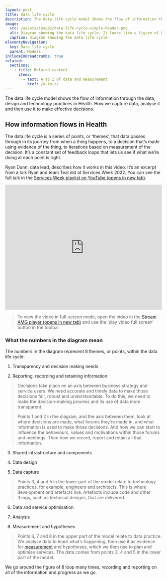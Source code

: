 ```yaml
---
layout: post
title: Data life cycle
description: The data life cycle model shows the flow of information through the data, design and technology practices in Health. How we capture data, analyse it and then use it to make effective decisions.
image:
  src: /assets/images/data-life-cycle-simple-header.png
  alt: Diagram showing the data life cycle. It looks like a figure of 8, with 2 equilateral triangles pointing to each other, and a horizontal line through the middle. The top triangle is pointing down and its vertices are numbered 6, 7 and 8 – from bottom – with arrows going clockwise around the edges. The bottom triangle is pointing up and its vertices are numbered 3, 4 and 5 – from top – with arrows going anticlockwise around the edges. The horizontal line has a 2 in the middle, a 1 on the left and a 1 on the right, and it has arrows running along it in both directions. The numbers are explained in the body of the article.
  caption: Diagram showing the data life cycle
eleventyNavigation:
  key: Data life cycle
  parent: Models
includeInBreadcrumbs: true
related:
  sections:
    - title: Related content
      items:
        - text: A to Z of data and measurement
          href: /a-to-z/
---
```


The data life cycle model shows the flow of information through the data, design and technology practices in Health. How we capture data, analyse it and then use it to make effective decisions.

## How information flows in Health

The data life cycle is a series of points, or ‘themes’, that data passes through in its journey from when a thing happens, to a decision that’s made using evidence of the thing, to iterations based on measurement of the decision. It’s a constant set of feedback loops that lets us see if what we’re doing at each point is right.

Ryan Dunn, data lead, describes how it works in this video. It’s an excerpt from a talk Ryan and team Teal did at Services Week 2022. You can see the full talk in the <a href="https://www.youtube.com/watch?v=-Yd_ofueXd0&list=PLoe8p5EhqZ2LqcoRjGNDUoDEVLEJ2AtxA&index=26" target="_blank" class="govuk-link">Services Week playlist on YouTube (opens in new tab)</a>.

<iframe id="kaltura_player_1649677304" src="https://mp.streamamg.com/p/3001323/sp/300132300/embedIframeJs/uiconf_id/30026483/partner_id/3001323?iframeembed=true&playerId=kaltura_player_1649677304&entry_id=0_x3pk6b85" width="100%" height="401" allowfullscreen webkitallowfullscreen mozAllowFullScreen allow="autoplay; fullscreen; encrypted-media" frameborder="0"></iframe>

> To view the video in full-screen mode, open the video in the <a href="https://mp.streamamg.com/tiny/04oka" target="_blank" class="govuk-link">Stream AMG player (opens in new tab)</a> and use the ‘play video full screen’ button in the toolbar

### What the numbers in the diagram mean

The numbers in the diagram represent 8 themes, or points, within the data life cycle:

1. Transparency and decision making needs

2. Reporting, recording and retaining information

> Decisions take place on an axis between business strategy and service users. We need accurate and timely data to make those decisions fair, robust and understandable. To do this, we need to make the decision-making process and its use of data more transparent.
>
> Points 1 and 2 in the diagram, and the axis between them, look at where decisions are made, what forums they’re made in, and what information is used to make those decisions. And how we can start to influence the behaviours, values and motivations within those forums and meetings. Then how we record, report and retain all that information.

3. Shared infrastructure and components

4. Data design

5. Data capture

> Points 3, 4 and 5 in the lower part of the model relate to technology practices, for example, engineers and architects. This is where development and artefacts live. Artefacts include code and other things, such as technical designs, that are delivered.

6. Data and service optimisation

7. Analysis

8. Measurement and hypotheses

> Points 6, 7 and 8 in the upper part of the model relate to data practice. We analyse data to learn what’s happening, then use it as evidence for [measurement](/a-to-z/measurement) and hypotheses, which we then use to plan and optimise services. The data comes from points 3, 4 and 5 in the lower part of the model.

We go around the figure of 8 loop many times, recording and reporting on all of the information and progress as we go.